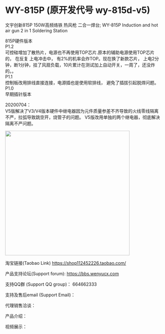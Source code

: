 # WY-815P (原开发代号 wy-815d-v5)
文宇创新815P 150W高频烙铁 热风枪 二合一焊台; WY-815P Induction and hot air gun 2 in 1 Soldering Station

815P硬件版本
 </br>
P1.2 </br>可控硅增加了散热片，电源也不再使用TOP芯片.原本的辅助电源使用TOP芯片的， 在反复 上电冲击中， 有2%的机率会炸TOP。现在换了新款芯片， 上电2分钟，断1分钟，挂了风扇负载，10片累计在测试加上自动开关，一周了，还没炸的。。  </br>
P1.1 </br>控制板改用排线直接连接，电源插也是使用软排线， 避免了插拔引起脱焊问题。  </br>
P1.0 </br>早期插针版本 </br>

20200704： </br>
V5版解决了V3/V4版本硬件中继电器因为元件质量参差不齐导致的火线零线隔离不严，拉弧导致跳空开，烧管子的问题。
V5版改用单独的两个继电器，彻底解决隔离不严问题。

<img src='https://raw.githubusercontent.com/WenyuCreative/wy-815d-v5/master/hardware/20200717.png' height="400"></img>

淘宝链接(Taobao Link) https://shop112452226.taobao.com/

产品支持论坛(Support forum): https://bbs.wenyucx.com

支持QQ群 (Support QQ group)： 664662333 

支持及售后email (Support Email)： 

代理销售洽谈：

产品介绍：

视频展示：
